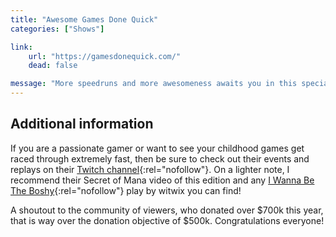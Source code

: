 ```yaml
---
title: "Awesome Games Done Quick"
categories: ["Shows"]

link:
    url: "https://gamesdonequick.com/"
    dead: false

message: "More speedruns and more awesomeness awaits you in this special charity event!"
---
```


## Additional information

If you are a passionate gamer or want to see your childhood games get raced through extremely fast, then be sure to
check out their events and replays on their [Twitch channel](https://www.twitch.tv/gamesdonequick){:rel="nofollow"}. On
a lighter note, I recommend their Secret of Mana video of this edition and any [I Wanna Be The Boshy](https://www.grynsoft.com/index){:rel="nofollow"}
play by witwix you can find!

A shoutout to the community of viewers, who donated over $700k this year, that is way over the donation objective of
$500k. Congratulations everyone!